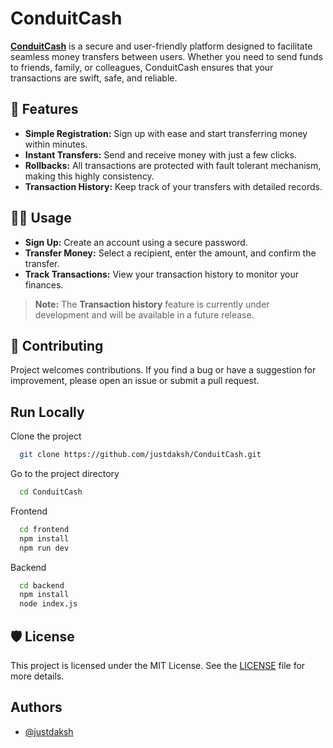 
# ConduitCash

[**ConduitCash**](https://conduitcash.vercel.app/) is a secure and user-friendly platform designed to facilitate seamless money transfers between users. Whether you need to send funds to friends, family, or colleagues, ConduitCash ensures that your transactions are swift, safe, and reliable.


## 🚀 Features

- **Simple Registration:** Sign up with ease and start transferring money within minutes.
- **Instant Transfers:** Send and receive money with just a few clicks.
- **Rollbacks:** All transactions are protected with fault tolerant mechanism, making this highly consistency.
- **Transaction History:** Keep track of your transfers with detailed records. 


## 🧑‍💼 Usage

- **Sign Up:** Create an account using a secure password.
- **Transfer Money:** Select a recipient, enter the amount, and confirm the transfer.
- **Track Transactions:** View your transaction history to monitor your finances.

> **Note:** The **Transaction history** feature is currently under development and will be available in a future release.
## 🤝 Contributing

Project welcomes contributions. If you find a bug or have a suggestion for improvement, please open an issue or submit a pull request.

## Run Locally

Clone the project

```bash
  git clone https://github.com/justdaksh/ConduitCash.git
```

Go to the project directory

```bash
  cd ConduitCash
```

Frontend

```bash
  cd frontend
  npm install
  npm run dev
```

Backend

```bash
  cd backend
  npm install
  node index.js
```




## 🛡️ License

This project is licensed under the MIT License. See the [LICENSE](LICENSE) file for more details.
## Authors

- [@justdaksh](https://www.github.com/justdaksh)


